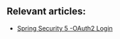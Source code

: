 ## Relevant articles:

- [Spring Security 5 -OAuth2 Login](http://www.baeldung.com/spring-security-5-oauth2-login)